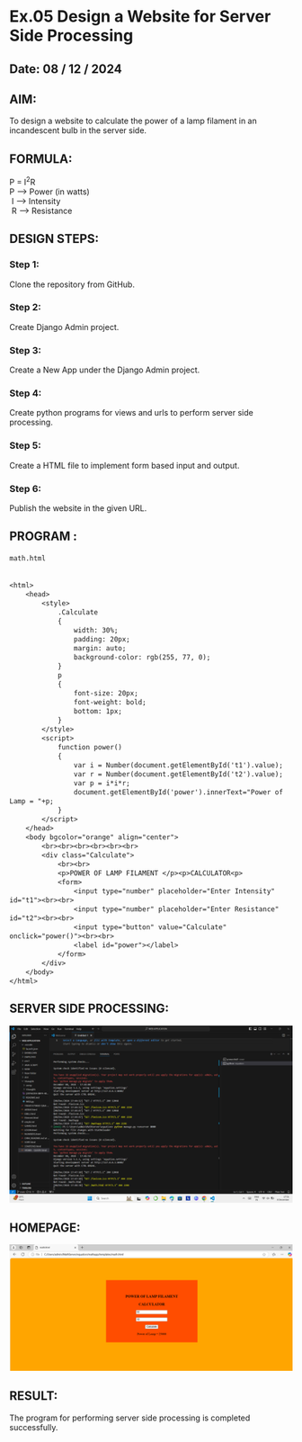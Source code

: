 # Ex.05 Design a Website for Server Side Processing
## Date: 08 / 12 / 2024

## AIM:
 To design a website to calculate the power of a lamp filament in an incandescent bulb in the server side. 


## FORMULA:
P = I<sup>2</sup>R
<br> P --> Power (in watts)
<br> I --> Intensity 
<br> R --> Resistance

## DESIGN STEPS:

### Step 1:
Clone the repository from GitHub.

### Step 2:
Create Django Admin project.

### Step 3:
Create a New App under the Django Admin project.

### Step 4:
Create python programs for views and urls to perform server side processing.

### Step 5:
Create a HTML file to implement form based input and output.

### Step 6:
Publish the website in the given URL.

## PROGRAM :
```
math.html


<html>
    <head>
        <style>
            .Calculate
            {
                width: 30%;
                padding: 20px;
                margin: auto;
                background-color: rgb(255, 77, 0);
            }
            p
            {
                font-size: 20px;
                font-weight: bold;
                bottom: 1px;
            }
        </style>
        <script>
            function power()
            {
                var i = Number(document.getElementById('t1').value);
                var r = Number(document.getElementById('t2').value);
                var p = i*i*r;
                document.getElementById('power').innerText="Power of Lamp = "+p;
            }
        </script>
    </head>
    <body bgcolor="orange" align="center">
        <br><br><br><br><br><br>
        <div class="Calculate">
            <br><br>
            <p>POWER OF LAMP FILAMENT </p><p>CALCULATOR<p>
            <form>
                <input type="number" placeholder="Enter Intensity" id="t1"><br><br>
                <input type="number" placeholder="Enter Resistance" id="t2"><br><br>
                <input type="button" value="Calculate" onclick="power()"><br><br>
                <label id="power"></label>
            </form>
        </div>
    </body>
</html>

```

## SERVER SIDE PROCESSING:

![alt text](code.png)

## HOMEPAGE:

![alt text](output.png)

## RESULT:
The program for performing server side processing is completed successfully.
